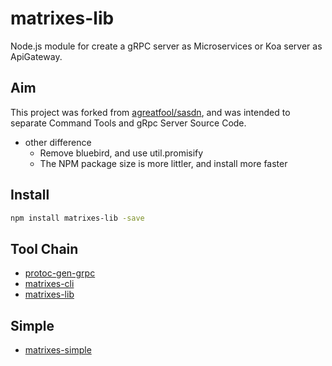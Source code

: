 matrixes-lib
=========================
Node.js module for create a gRPC server as Microservices or Koa server as ApiGateway.

## Aim

This project was forked from [agreatfool/sasdn](https://github.com/agreatfool/sasdn), and was intended to separate Command Tools and gRpc Server Source Code.

* other difference
  * Remove bluebird, and use util.promisify
  * The NPM package size is more littler, and install more faster

## Install

```bash
npm install matrixes-lib -save
```

## Tool Chain

- [protoc-gen-grpc](https://github.com/niklaus0823/protoc-gen-grpc)
- [matrixes-cli](https://github.com/niklaus0823/matrixes-cli)
- [matrixes-lib](https://github.com/niklaus0823/matrixes-lib)

## Simple

- [matrixes-simple](https://github.com/niklaus0823/matrixes-simple)

